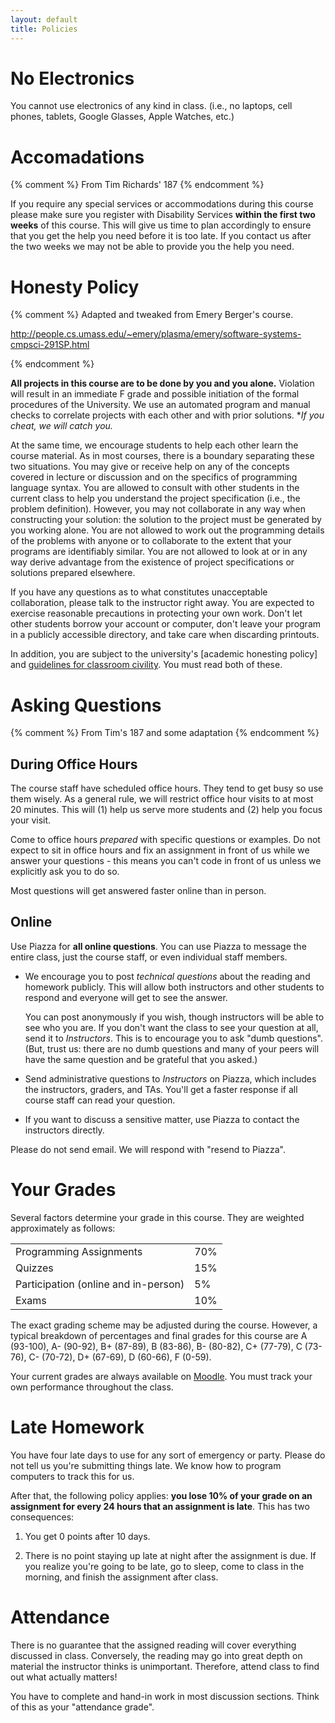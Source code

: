 ```yaml
---
layout: default
title: Policies
---
```


<a name="electronics"></a>

# No Electronics

You cannot use electronics of any kind in class. (i.e., no laptops, cell phones,
tablets, Google Glasses, Apple Watches, etc.)

<a name="accomadations"></a>

# Accomadations

{% comment %}
From Tim Richards' 187
{% endcomment %}

If you require any special services or accommodations during this course please
make sure you register with Disability Services **within the first two weeks**
of this course. This will give us time to plan accordingly to ensure that you
get the help you need before it is too late. If you contact us after the two
weeks we may not be able to provide you the help you need.

<a name="honesty"></a>

# Honesty Policy

{% comment %}
Adapted and tweaked from Emery Berger's course.

http://people.cs.umass.edu/~emery/plasma/emery/software-systems-cmpsci-291SP.html

{% endcomment %}

**All projects in this course are to be done by you and you alone.** Violation
will result in an immediate F grade and possible initiation of the formal
procedures of the University. We use an automated program and manual checks to
correlate projects with each other and with prior solutions. **If you cheat, we
will catch you.*

At the same time, we encourage students to help each other learn the course
material. As in most courses, there is a boundary separating these two
situations. You may give or receive help on any of the concepts covered in
lecture or discussion and on the specifics of programming language syntax. You
are allowed to consult with other students in the current class to help you
understand the project specification (i.e., the problem definition). However,
you may not collaborate in any way when constructing your solution: the solution
to the project must be generated by you working alone. You are not allowed to
work out the programming details of the problems with anyone or to collaborate
to the extent that your programs are identifiably similar. You are not allowed
to look at or in any way derive advantage from the existence of project
specifications or solutions prepared elsewhere.

If you have any questions as to what constitutes unacceptable collaboration,
please talk to the instructor right away. You are expected to exercise
reasonable precautions in protecting your own work. Don't let other students
borrow your account or computer, don't leave your program in a publicly
accessible directory, and take care when discarding printouts.

In addition, you are subject to the university's [academic honesting policy]
and [guidelines for classroom civility]. You must read both of these.

<a name="questions"></a>

# Asking Questions

{% comment %}
From Tim's 187 and some adaptation
{% endcomment %}

## During Office Hours

The course staff have scheduled office hours. They tend to get busy so use
them wisely. As a general rule, we will restrict office hour visits to
at most 20 minutes. This will (1) help us serve more students and (2) help
you focus your visit.

Come to office hours *prepared* with specific questions or examples. Do not
expect to sit in office hours and fix an assignment in front of us while we
answer your questions - this means you can't code in front of us unless we
explicitly ask you to do so.

Most questions will get answered faster online than in person.

## Online

Use Piazza for **all online questions**. You can use Piazza to message the
entire class, just the course staff, or even individual staff members.

- We encourage you to post *technical questions* about the reading and homework
  publicly. This will allow both instructors and other students to respond and
  everyone will get to see the answer.

  You can post anonymously if you wish, though instructors will be able to see
  who you are. If you don't want the class to see your question at all, send it
  to *Instructors*. This is to encourage you to ask "dumb questions". (But,
  trust us: there are no dumb questions and many of your peers will have the
  same question and be grateful that you asked.)

- Send administrative questions to *Instructors* on Piazza, which includes the
  instructors, graders, and TAs. You'll get a faster response if all course
  staff can read your question.

- If you want to discuss a sensitive matter, use Piazza to contact the
  instructors directly.

Please do not send email. We will respond with "resend to Piazza".

<a name="grading"></a>

# Your Grades

Several factors determine your grade in this course. They are weighted
approximately as follows:

<div class="row">
  <div class="col-sm-3">
    <table class="table table-striped">
    <tbody>
    <tr><td>Programming Assignments</td><td>70%</td></tr>
    <tr><td>Quizzes</td><td>15%</td></tr>
    <tr><td>Participation (online and in-person)</td><td>5%</td></tr>
    <tr><td>Exams</td><td>10%</td></tr>
    </tbody>
    </table>
  </div>
</div>

The exact grading scheme may be adjusted during the course. However, a typical
breakdown of percentages and final grades for this course are A (93-100), A-
(90-92), B+ (87-89), B (83-86), B- (80-82), C+ (77-79), C (73-76), C- (70-72),
D+ (67-69), D (60-66), F (0-59).

Your current grades are always available on [Moodle]. You must track your own
performance throughout the class.

<a name="late"></a>

# Late Homework

You have four late days to use for any sort of emergency or party. Please
do not tell us you're submitting things late. We know how to program
computers to track this for us.

After that, the following policy applies: **you lose 10% of your grade on an
assignment for every 24 hours that an assignment is late**. This has two
consequences:

1. You get 0 points after 10 days.

2. There is no point staying up late at night after the assignment is due.
   If you realize you're going to be late, go to sleep, come to class in the
   morning, and finish the assignment after class.

<a name="attendance"></a>

# Attendance

There is no guarantee that the assigned reading will cover everything discussed
in class. Conversely, the reading may go into great depth on material the
instructor thinks is unimportant. Therefore, attend class to find out what
actually matters!

You have to complete and hand-in work in most discussion sections. Think of
this as your "attendance grade".





[academic honestly policy]: http://www.umass.edu/dean_students/codeofconduct/acadhonesty/

[guidelines for classroom civility]: http://www.umass.edu/dean_students/codeofconduct/classroomcivility/

[Moodle]: http://moodle.umass.edu